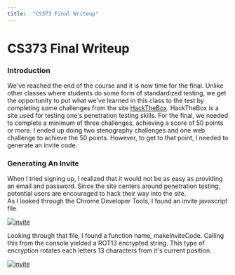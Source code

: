 ```yaml
---
title:  "CS373 Final Writeup"
---
```


# CS373 Final Writeup   

### Introduction   
We've reached the end of the course and it is now time for the final. Unlike other classes where students do some form of standardized testing, we get the opportunity to put what we've learned in this class to the test by completing some challenges from the site [HackTheBox](https://www.hackthebox.eu/). HackTheBox is a site used for testing one's penetration testing skills. For the final, we needed to complete a minimum of three challenges, achieving a score of 50 points or more. I ended up doing two stenography challenges and one web challenge to achieve the 50 points. However, to get to that point, I needed to generate an invite code.   
### Generating An Invite
When I tried signing up, I realized that it would not be as easy as providing an email and password. Since the site centers around penetration testing, potential users are encouraged to hack their way into the site.   
As I looked through the Chrome Developer Tools, I found an invite javascript file.   
<!-- [![alt text](image link)](web link) -->
   
   [![invite](/CS373/assets/invite_code/inviteapi.png?raw=true "Invite API")](/CS373/assets/invite_code/inviteapi.png?raw=true)   
   
   Looking through that file, I found a function name, makeInviteCode. Calling this from the console yielded a ROT13 encrypted string. This type of encryption rotates each letters 13 characters from it's current position.   
   
   [![invite](/CS373/assets/invite_code/makeinvitecode.png?raw=true "makeInviteCode()")](/CS373/assets/invite_code/makeinvitecode.png?raw=true)  